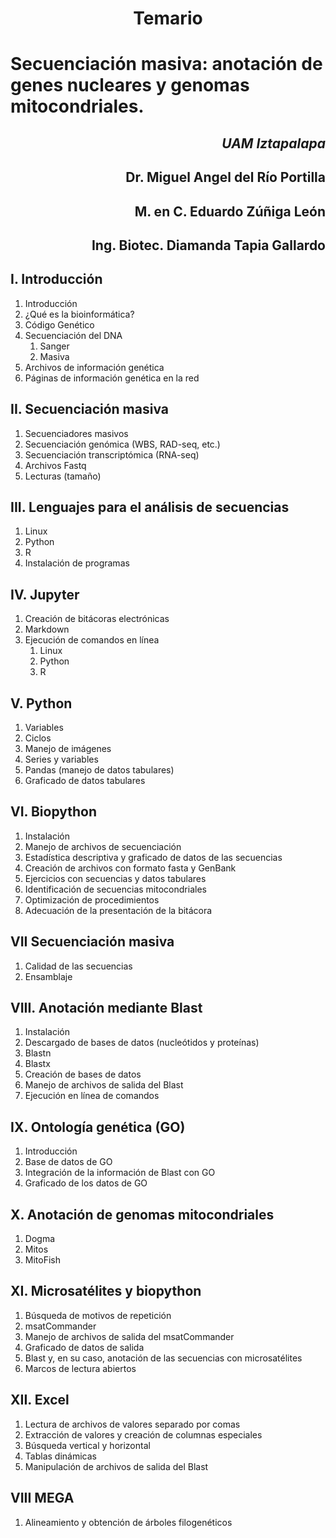 
# <p align="center">Temario</p>
# Secuenciación masiva: anotación de genes nucleares y genomas mitocondriales.

## <p align="right">*UAM Iztapalapa* </p>

## <p align="right"> Dr. Miguel Angel del Río Portilla </p>
## <p align="right"> M. en C. Eduardo Zúñiga León </p> 
## <p align="right"> Ing. Biotec. Diamanda Tapia Gallardo</p>

## I. Introducción 
1. Introducción 
2. ¿Qué es la bioinformática?
3. Código Genético
4. Secuenciación del DNA 
    1. Sanger
    2. Masiva
5. Archivos de información genética
6. Páginas de información genética en la red

## II. Secuenciación masiva
1. Secuenciadores masivos
2. Secuenciación genómica (WBS, RAD-seq, etc.)
3. Secuenciación transcriptómica (RNA-seq)
4. Archivos Fastq
5. Lecturas (tamaño)


## III. Lenguajes para el análisis de secuencias
1. Linux
2. Python 
3. R
4. Instalación de programas


## IV. Jupyter
1. Creación de bitácoras electrónicas
2. Markdown
3. Ejecución de comandos en línea
     1. Linux
     2. Python
     3. R


## V. Python 
1. Variables
2. Ciclos
3. Manejo de imágenes
4. Series y variables
5. Pandas (manejo de datos tabulares)
6. Graficado de datos tabulares


## VI. Biopython
1. Instalación
2. Manejo de archivos de secuenciación
3. Estadística descriptiva y graficado de datos de las secuencias
4. Creación de archivos con formato fasta y GenBank
5. Ejercicios con secuencias y datos tabulares
6. Identificación de secuencias mitocondriales
7. Optimización de procedimientos
8. Adecuación de la presentación de la bitácora


## VII Secuenciación masiva
1. Calidad de las secuencias
2. Ensamblaje


## VIII. Anotación mediante Blast
1. Instalación
2. Descargado de bases de datos (nucleótidos y proteínas)
3. Blastn
4. Blastx
5. Creación de bases de datos 
6. Manejo de archivos de salida del Blast
7. Ejecución en línea de comandos

## IX. Ontología genética (GO)
1. Introducción
2. Base de datos de GO
3. Integración de la información de Blast con GO
4. Graficado de los datos de GO

## X. Anotación de genomas mitocondriales
1. Dogma
2. Mitos
3. MitoFish

## XI. Microsatélites y biopython
1. Búsqueda de motivos de repetición
2. msatCommander
3. Manejo de archivos de salida del msatCommander
4. Graficado de datos de salida
5. Blast y, en su caso, anotación de las secuencias con microsatélites
6. Marcos de lectura abiertos

## XII. Excel
1. Lectura de archivos de valores separado por comas
2. Extracción de valores y creación de columnas especiales
3. Búsqueda vertical y horizontal
4. Tablas dinámicas
5. Manipulación de archivos de salida del Blast


## VIII MEGA
1. Alineamiento y obtención de árboles filogenéticos

